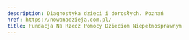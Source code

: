 ```yaml
---
description: Diagnostyka dzieci i dorosłych. Poznań
href: https://nowanadzieja.com.pl/
title: Fundacja Na Rzecz Pomocy Dzieciom Niepełnosprawnym
---
```


